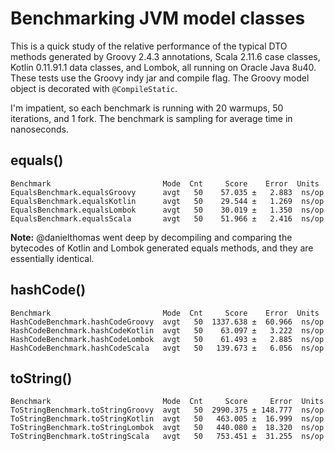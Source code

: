 # Benchmarking JVM model classes

This is a quick study of the relative performance of the typical DTO methods generated by Groovy 2.4.3 annotations, Scala 2.11.6 case classes, Kotlin 0.11.91.1 data classes, and Lombok, all running on Oracle Java 8u40.  These tests use the Groovy indy jar and compile flag.  The Groovy model object is decorated with `@CompileStatic`.

I'm impatient, so each benchmark is running with 20 warmups, 50 iterations, and 1 fork.  The benchmark is sampling for average time in nanoseconds.

## equals()

    Benchmark                         Mode  Cnt     Score    Error  Units
    EqualsBenchmark.equalsGroovy      avgt   50    57.035 ±   2.883  ns/op
    EqualsBenchmark.equalsKotlin      avgt   50    29.544 ±   1.269  ns/op
    EqualsBenchmark.equalsLombok      avgt   50    30.019 ±   1.350  ns/op
    EqualsBenchmark.equalsScala       avgt   50    51.966 ±   2.416  ns/op

**Note:** @danielthomas went deep by decompiling and comparing the bytecodes of Kotlin and Lombok generated equals methods, and they are essentially identical.

## hashCode()

    Benchmark                         Mode  Cnt     Score    Error  Units
    HashCodeBenchmark.hashCodeGroovy  avgt   50  1337.638 ±  60.966  ns/op
    HashCodeBenchmark.hashCodeKotlin  avgt   50    63.097 ±   3.222  ns/op
    HashCodeBenchmark.hashCodeLombok  avgt   50    61.493 ±   2.885  ns/op
    HashCodeBenchmark.hashCodeScala   avgt   50   139.673 ±   6.056  ns/op
    
## toString()

    Benchmark                         Mode  Cnt     Score     Error  Units
    ToStringBenchmark.toStringGroovy  avgt   50  2990.375 ± 148.777  ns/op
    ToStringBenchmark.toStringKotlin  avgt   50   463.005 ±  16.999  ns/op
    ToStringBenchmark.toStringLombok  avgt   50   440.080 ±  18.320  ns/op
    ToStringBenchmark.toStringScala   avgt   50   753.451 ±  31.255  ns/op
